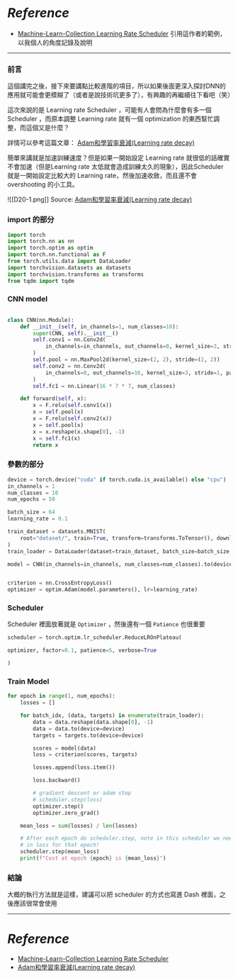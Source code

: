# *Reference*
- [Machine-Learn-Collection Learning Rate Scheduler](https://github.com/aladdinpersson/Machine-Learning-Collection/blob/master/ML/Pytorch/Basics/pytorch_lr_ratescheduler.py)
引用這作者的範例，以我個人的角度記錄及說明
-------------
### 前言
這個講完之後，接下來要講點比較進階的項目，所以如果後面更深入探討DNN的應用就可能會更模糊了（或者是說技術坑更多了），有興趣的再繼續往下看吧（笑）

這次來說的是 Learning rate Scheduler ，可能有人會問為什麼會有多一個 Scheduler ，而原本調整 Learning rate 就有一個 optimization 的東西幫忙調整，而這個又是什麼？

詳情可以參考這篇文章：
[Adam和學習率衰減(Learning rate decay)](https://www.cnblogs.com/wuliytTaotao/p/11101652.html)

簡單來講就是加速訓練速度？但是如果一開始設定 Learning rate 就很低的話確實不會加速（但是Learning rate 太低就會造成訓練太久的現象），因此Scheduler 就是一開始設定比較大的 Learning rate，然後加速收斂，而且還不會 overshooting 的小工具。

![[D20-1.png]]
Source: [Adam和學習率衰減(Learning rate decay)](https://www.cnblogs.com/wuliytTaotao/p/11101652.html)

### import 的部分
```Python
import torch
import torch.nn as nn
import torch.optim as optim
import torch.nn.functional as F
from torch.utils.data import DataLoader
import torchvision.datasets as datasets
import torchvision.transforms as transforms
from tqdm import tqdm
```

### CNN model
```Python

class CNN(nn.Module):
    def __init__(self, in_channels=1, num_classes=10):
        super(CNN, self).__init__()
        self.conv1 = nn.Conv2d(
            in_channels=in_channels, out_channels=8, kernel_size=3, stride=1, padding=1
        )
        self.pool = nn.MaxPool2d(kernel_size=(2, 2), stride=(2, 2))
        self.conv2 = nn.Conv2d(
            in_channels=8, out_channels=16, kernel_size=3, stride=1, padding=1
        )
        self.fc1 = nn.Linear(16 * 7 * 7, num_classes)

    def forward(self, x):
        x = F.relu(self.conv1(x))
        x = self.pool(x)
        x = F.relu(self.conv2(x))
        x = self.pool(x)
        x = x.reshape(x.shape[0], -1)
        x = self.fc1(x)
        return x
```

### 參數的部分
```Python
device = torch.device("cuda" if torch.cuda.is_available() else "cpu")
in_channels = 1
num_classes = 10
num_epochs = 50

batch_size = 64
learning_rate = 0.1

train_dataset = datasets.MNIST(
    root="dataset/", train=True, transform=transforms.ToTensor(), download=True
)
train_loader = DataLoader(dataset=train_dataset, batch_size=batch_size, shuffle=True)

model = CNN(in_channels=in_channels, num_classes=num_classes).to(device)


criterion = nn.CrossEntropyLoss()
optimizer = optim.Adam(model.parameters(), lr=learning_rate)
```

### Scheduler
Scheduler 裡面放著就是 `Optimizer` ，然後還有一個 `Patience` 也很重要
```Python
scheduler = torch.optim.lr_scheduler.ReduceLROnPlateau(

optimizer, factor=0.1, patience=5, verbose=True

)
```


### Train Model
```Python
for epoch in range(1, num_epochs):
    losses = []

    for batch_idx, (data, targets) in enumerate(train_loader):
        data = data.reshape(data.shape[0], -1)
        data = data.to(device=device)
        targets = targets.to(device=device)

        scores = model(data)
        loss = criterion(scores, targets)

        losses.append(loss.item())

        loss.backward()

        # gradient descent or adam step
        # scheduler.step(loss)
        optimizer.step()
        optimizer.zero_grad()

    mean_loss = sum(losses) / len(losses)

    # After each epoch do scheduler.step, note in this scheduler we need to send
    # in loss for that epoch!
    scheduler.step(mean_loss)
    print(f"Cost at epoch {epoch} is {mean_loss}")

```

### 結論
大概的執行方法就是這樣，建議可以把 scheduler 的方式也寫進 Dash 裡面，之後應該很常會使用

----------
# *Reference*
- [Machine-Learn-Collection Learning Rate Scheduler](https://github.com/aladdinpersson/Machine-Learning-Collection/blob/master/ML/Pytorch/Basics/pytorch_lr_ratescheduler.py)
- [Adam和學習率衰減(Learning rate decay)](https://www.cnblogs.com/wuliytTaotao/p/11101652.html)
